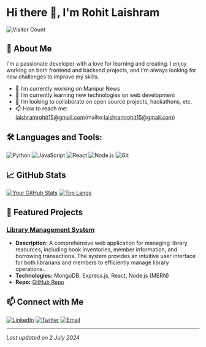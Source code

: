 # Hi there 👋, I'm Rohit Laishram

![Visitor Count](https://visitor-badge.laobi.icu/badge?page_id=Rohit152002.Rohit152002)

## 🚀 About Me
I'm a passionate developer with a love for learning and creating. I enjoy working on both frontend and backend projects, and I'm always looking for new challenges to improve my skills.

- 🔭 I’m currently working on Manipur News
- 🌱 I’m currently learning new technologies on web development 
- 👯 I’m looking to collaborate on open source projects, hackathons, etc.
- 📫 How to reach me: laishramrohit15@gmail.com(mailto:laishramrohit15@gmail.com)

## 🛠️ Languages and Tools:
![Python](https://img.shields.io/badge/Python-3776AB?style=for-the-badge&logo=python&logoColor=white)
![JavaScript](https://img.shields.io/badge/JavaScript-323330?style=for-the-badge&logo=javascript&logoColor=F7DF1E)
![React](https://img.shields.io/badge/React-20232A?style=for-the-badge&logo=react&logoColor=61DAFB)
![Node.js](https://img.shields.io/badge/Node.js-339933?style=for-the-badge&logo=nodedotjs&logoColor=white)
![Git](https://img.shields.io/badge/Git-F05032?style=for-the-badge&logo=git&logoColor=white)

## 📈 GitHub Stats
[![Your GitHub Stats](https://github-readme-stats.vercel.app/api?username=Rohit152002&show_icons=true&theme=radical)](https://github.com/Rohit152002)
[![Top Langs](https://github-readme-stats.vercel.app/api/top-langs/?username=Rohit152002&layout=compact&theme=radical)](https://github.com/Rohit152002)

## 🌟 Featured Projects
### [Library Management System](https://librarymanagementweb.vercel.app/)
- **Description:** A comprehensive web application for managing library resources, including book inventories, member information, and borrowing transactions. The system provides an intuitive user interface for both librarians and members to efficiently manage library operations..
- **Technologies:** MongoDB, Express.js, React, Node.js (MERN)
- **Repo:** [GitHub Repo](https://github.com/Lanthoiba123/UserSideLibrary)


## 📫 Connect with Me
[![LinkedIn](https://img.shields.io/badge/LinkedIn-0077B5?style=for-the-badge&logo=linkedin&logoColor=white)](https://linkedin.com/in/ohit-laishram-aa03681b9)
[![Twitter](https://img.shields.io/badge/Twitter-1DA1F2?style=for-the-badge&logo=twitter&logoColor=white)](https://x.com/RohitLaishram15)
[![Email](https://img.shields.io/badge/Email-D14836?style=for-the-badge&logo=gmail&logoColor=white)](mailto:laishramrohit15@gmail.com)

---

*Last updated on 2 July 2024*

